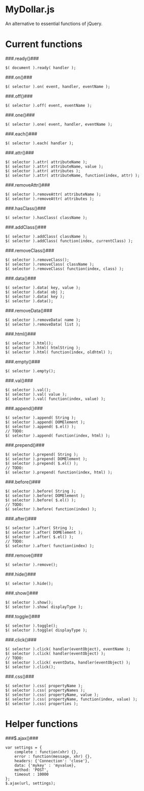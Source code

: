 MyDollar.js
===========

An alternative to essential functions of jQuery.

Current functions
=========

###.ready()###

    $( document ).ready( handler );

###.on()###

    $( selector ).on( event, handler, eventName );
    
###.off()###

    $( selector ).off( event, eventName );
    
###.one()###

    $( selector ).one( event, handler, eventName );
   
###.each()###

    $( selector ).each( handler );

###.attr()###

    $( selector ).attr( attributeName );
    $( selector ).attr( attributeName, value );
    $( selector ).attr( attributes );
    $( selector ).attr( attributeName, function(index, attr) );
    
###.removeAttr()###

    $( selector ).removeAttr( attributeName );
    $( selector ).removeAttr( attributes );

###.hasClass()###

    $( selector ).hasClass( className );

###.addClass()###

    $( selector ).addClass( className );
    $( selector ).addClass( function(index, currentClass) );

###.removeClass()###
    
    $( selector ).removeClass();
    $( selector ).removeClass( className );
    $( selector ).removeClass( function(index, class) );

###.data()###

    $( selector ).data( key, value );
    $( selector ).data( obj );
    $( selector ).data( key );
    $( selector ).data();

###.removeData()###

    $( selector ).removeData( name );
    $( selector ).removeData( list );

###.html()###

    $( selector ).html();
    $( selector ).html( htmlString );
    $( selector ).html( function(index, oldhtml) );

###.empty()###

    $( selector ).empty();

###.val()###
    
    $( selector ).val();
    $( selector ).val( value );
    $( selector ).val( function(index, value) );
    
###.append()###

    $( selector ).append( String );
    $( selector ).append( DOMElement );
    $( selector ).append( $.el() );
    // TODO:
    $( selector ).append( function(index, html) );

###.prepend()###

    $( selector ).prepend( String );
    $( selector ).prepend( DOMElement );
    $( selector ).prepend( $.el() );
    // TODO:
    $( selector ).prepend( function(index, html) );

###.before()###

    $( selector ).before( String );
    $( selector ).before( DOMElement );
    $( selector ).before( $.el() );
    // TODO:
    $( selector ).before( function(index) );

###.after()###

    $( selector ).after( String );
    $( selector ).after( DOMElement );
    $( selector ).after( $.el() );
    // TODO:
    $( selector ).after( function(index) );

###.remove()###
    
    $( selector ).remove();

###.hide()###

    $( selector ).hide();

###.show()###
    
    $( selector ).show();
    $( selector ).show( displayType );

###.toggle()###
    
    $( selector ).toggle();
    $( selector ).toggle( displayType );    

###.click()###
   
    $( selector ).click( handler(eventObject), eventName ); 
    $( selector ).click( handler(eventObject) );
    // TODO:
    $( selector ).click( eventData, handler(eventObject) );
    $( selector ).click();
   
###.css()###

    $( selector ).css( propertyName );
    $( selector ).css( propertyNames );
    $( selector ).css( propertyName, value );
    $( selector ).css( propertyName, function(index, value) );
    $( selector ).css( properties );
    
Helper functions
=========

###$.ajax()###
    
    var settings = {
        complete : function(xhr) {},
        error : function(message, xhr) {},
        headers: {'Connection': 'close'},
        data: {'mykey' : 'myvalue},
        method: 'POST',
        timeout : 10000
    };    
    $.ajax(url, settings);
